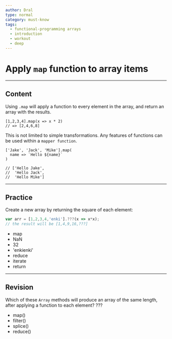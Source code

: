 ```yaml
---
author: Dral
type: normal
category: must-know
tags:
  - functional-programming arrays
  - introduction
  - workout
  - deep
---
```


# Apply `map` function to array items


---

## Content

Using `.map` will apply a function to every element in the array, and return an array with the results.  

```plain-text
[1,2,3,4].map(x => x * 2)
// => [2,4,6,8]
```

This is not limited to simple transformations.  Any features of functions can be used within a `mapper function`.

```plain-text
['Jake', 'Jack', 'Mike'].map(
  name => `Hello ${name}`
)

// ['Hello Jake',
//  'Hello Jack',
//  'Hello Mike']
```


---

## Practice

Create a new array by returning the square of each element:

```javascript
var arr = [1,2,3,4,'enki'].???(x => x*x);
// the result will be [1,4,9,16,???]
```

- map
- NaN
- 32
- 'enkienki'
- reduce
- iterate
- return


---

## Revision

Which of these `Array` methods will produce an array of the same length, after applying a function to each element? ???

- map()
- filter()
- splice()
- reduce()
 
